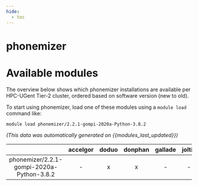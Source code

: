```yaml
---
hide:
  - toc
---
```


phonemizer
==========

# Available modules


The overview below shows which phonemizer installations are available per HPC-UGent Tier-2 cluster, ordered based on software version (new to old).

To start using phonemizer, load one of these modules using a `module load` command like:

```shell
module load phonemizer/2.2.1-gompi-2020a-Python-3.8.2
```

*(This data was automatically generated on {{modules_last_updated}})*  

| |accelgor|doduo|donphan|gallade|joltik|shinx|
| :---: | :---: | :---: | :---: | :---: | :---: | :---: |
|phonemizer/2.2.1-gompi-2020a-Python-3.8.2|-|x|x|-|-|-|
